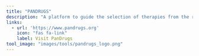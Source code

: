 ```yaml
---
title: "PANDRUGS"
description: "A platform to guide the selection of therapies from the results of genome-wide studies in cancer disease."
links:
  - url: 'https://www.pandrugs.org'
    icon: "fas fa-link"
    label: Visit PanDrugs
tool_image: "images/tools/pandrugs_logo.png"
---
```

